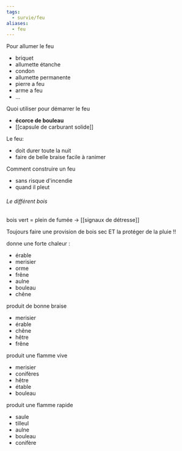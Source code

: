 ```yaml
---
tags:
  - survie/feu
aliases:
  - feu
---
```


Pour allumer le feu
- briquet
- allumette étanche
- condon
- allumette permanente
- pierre a feu
- arme a feu
- ...


Quoi utiliser pour démarrer le feu
- **écorce de bouleau**
- [[capsule de carburant solide]]


Le feu:
- doit durer toute la nuit
- faire de belle braise facile à ranimer


Comment construire un feu 
- sans risque d'incendie
- quand il pleut


###### Le différent bois
bois vert = plein de fumée -> [[signaux de détresse]]

Toujours faire une provision de bois sec ET la protéger de la pluie !!


donne une forte chaleur :
- érable
- merisier
- orme
- frêne
- aulne
- bouleau
- chêne


produit de bonne braise
- merisier 
- érable
- chêne
- hêtre
- frêne

produit une flamme vive
- merisier
- conifères
- hêtre
- étable
- bouleau

produit une flamme rapide
- saule
- tilleul
- aulne
- bouleau
- conifère
